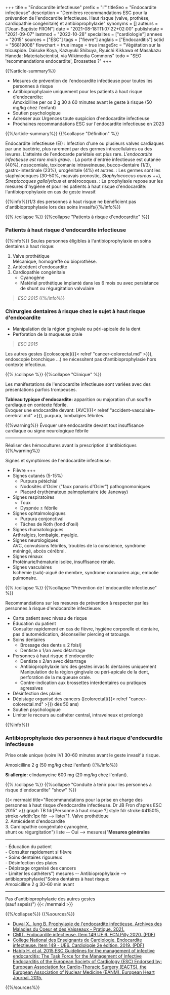 +++
title = "Endocardite infectieuse"
prefix = "l'"
titleSeo = "Endocardite infectieuse"
description = "Dernières recommandations ESC pour la prévention de l'endocardite infectieuse. Haut risque (valve, prothèse, cardiopathie congénitale) et antibioprophylaxie"
synonyms = []
auteurs = ["Jean-Baptiste FRON"]
date = "2021-08-18T11:07:22+02:00"
publishdate = "2021-09-07"
lastmod = "2022-10-28"
specialites = ["cardiologie"]
annees = "2015"
sources = ["ESC"]
tags = ["fievre"]
anglais = ["Endocarditis"]
sctid = "56819008"
flowchart = true
image = true
imageSrc = "Végétation sur la tricuspide. Daisuke Koya, Kazuyuki Shibuya, Ryuichi Kikkawa et Masakazu Haneda: Materialscientist, via Wikimedia Commons"
todo = "SEO 'recommandations endocardite', Brossettes ?"
+++

{{%article-summary%}}

- Mesures de prévention de l'endocardite infectieuse pour toutes les personnes à risque
- Antibioprophylaxie uniquement pour les patients à haut risque d'endocardite:  
  Amoxicilline per os 2 g 30 à 60 minutes avant le geste à risque (50 mg/kg chez l'enfant)
- Soutien psychologique
- Adresser aux Urgences toute suspicion d'endocardite infectieuse
- Prochaines recommandations ESC sur l'endocardite infectieuse en 2023

{{%/article-summary%}}
{{%collapse "Définition" %}}

Endocardite infectieuse (EI)
: Infection d'une ou plusieurs valves cardiaques par une bactérie, plus rarement par des germes intracellulaires ou des levures. L'atteinte de l'endocarde pariétale est plus rare. *L'endocardite infectieuse est rare mais grave*.
: La porte d'entrée infectieuse est cutanée (40%), nosocomiale, toxicomanie intraveineuse, bucco-dentaire (1/3), gastro-intestinale (23%), urogénitale (4%) et autres.
: Les germes sont les staphylocoques (30-50%, mauvais pronostic, *Staphylococcus aureus* ++), *Streptocoques gallolyticus* et entérocoques.
: La prophylaxie repose sur les mesures d'hygiène et pour les patients à haut risque d'endocardite: l'antibioprophylaxie en cas de geste invasif.

{{%info%}}1/3 des personnes à haut risque ne bénéficient pas d'antibioprophylaxie lors des soins invasifs{{%/info%}}

{{% /collapse %}}
{{%collapse "Patients à risque d'endocardite" %}}

### Patients à haut risque d'endocardite infectieuse

{{%info%}}
Seules personnes éligibles à l'antibioprophylaxie en soins dentaires à haut risque:

1. Valve prothétique  
  Mécanique, homogreffe ou bioprothèse.
2. Antécédent d'endocardite
3. Cardiopathie congénitale
    - Cyanogène
    - Matériel prothétique implanté dans les 6 mois ou avec persistance de shunt ou régurgitation valvulaire

> *ESC 2015*
{{%/info%}}

### Chirurgies dentaires à risque chez le sujet à haut risque d'endocardite

- Manipulation de la région gingivale ou péri-apicale de la dent
- Perforation de la muqueuse orale

> *ESC 2015*

Les autres gestes ([coloscopie]({{< relref "cancer-colorectal.md" >}}), endoscopie bronchique ...) ne nécessitent pas d'antibioprophylaxie hors contexte infectieux.

{{% /collapse %}}
{{%collapse "Clinique" %}}

Les manifestations de l'endocardite infectieuse sont variées avec des présentations parfois trompeuses.

**Tableau typique d'endocardite:** apparition ou majoration d'un souffle cardiaque en contexte fébrile.  
Évoquer une endocardite devant: [AVC]({{< relref "accident-vasculaire-cerebral.md" >}}), purpura, lombalgies fébriles.

{{%warning%}}
Évoquer une endocardite devant tout insuffisance cardiaque ou signe neurologique fébrile

---

Réaliser des hémocultures avant la prescription d'antibiotiques
{{%/warning%}}

Signes et symptômes de l'endocardite infectieuse:

- Fièvre +++
- Signes cutanés (5-15%)
  - Purpura pétéchial
  - Nodosités d'Osler ("faux panaris d'Osler") pathognomoniques
  - Placard érythémateux palmoplantaire (de Janeway)
- Signes respiratoires
  - Toux
  - Dyspnée ± fébrile
- Signes ophtalmologiques
  - Purpura conjonctival
  - Tâches de Roth (fond d'œil)
- Signes rhumatologiques  
  Arthralgies, lombalgie, myalgie.
- Signes neurologiques  
  AVC, convulsions fébriles, troubles de la conscience, syndrome méningé, abcès cérébral.
- Signes rénaux  
  Protéinurie/hématurie isolée, insuffisance rénale.
- Signes vasculaires  
  Ischémie (sub)-aiguë de membre, syndrome coronarien aigu, embolie pulmonaire.

{{% /collapse %}}
{{%collapse "Prévention de l'endocardite infectieuse" %}}

Recommandations sur les mesures de prévention à respecter par les personnes à risque d'endocardite infectieuse:

- Carte patient avec niveau de risque
- Éducation du patient  
  Consulter rapidement en cas de fièvre, hygiène corporelle et dentaire, pas d'automédication, déconseiller piercing et tatouage.
- Soins dentaires
  - Brossage des dents ≥ 2 fois/j
  - Dentiste x 1/an avec détartrage
- Personnes à haut risque d'endocardite
  - Dentiste x 2/an avec détartrage
  - Antibioprophylaxie lors des gestes invasifs dentaires uniquement  
  Manipulation de la région gingivale ou péri-apicale de la dent, perforation de la muqueuse orale.
  - Contre-indication aux brossettes interdentaires ou pratiques agressives
- Désinfection des plaies
- Dépistage organisé des cancers ([colorectal]({{< relref "cancer-colorectal.md" >}}) dès 50 ans)
- Soutien psychologique
- Limiter le recours au cathéter central, intraveineux et prolongé

{{%info%}}

### Antibioprophylaxie des personnes à haut risque d'endocardite infectieuse

Prise orale unique (voire IV) 30-60 minutes avant le geste invasif à risque.

Amoxicilline 2 g (50 mg/kg chez l'enfant)
{{%/info%}}

**Si allergie:** clindamycine 600 mg (20 mg/kg chez l'enfant).

{{% /collapse %}}
{{%collapse "Conduite à tenir pour les personnes à risque d'endocardite" "show" %}}

{{< mermaid title="Recommandations pour la prise en charge des personnes à haut risque d'endocardite infectieuse. Dr JB Fron d'après ESC 2015" >}}
graph TB
  fdr[Personne à haut risque ?]
  style fdr stroke:#4150f5, stroke-width:1px
  fdr --> liste("1. Valve prothétique<br>2. Antécédent d'endocardite<br>3. Cardiopathie congénitale cyanogène,<br>shunt ou régurgitation")
    liste -- Oui --> mesures("<b>Mesures générales</b><hr>- Éducation du patient<br>- Consulter rapidement si fièvre<br>- Soins dentaires rigoureux<br>- Désinfection des plaies<br>- Dépistage organisé des cancers<br>- Limiter les cathéters")
      mesures -- Antibioprophylaxie --> antibioprophylaxie("Soins dentaires à haut risque:<br>Amoxicilline 2 g 30-60 min avant<hr>Pas d'antibioprophylaxie des autres gestes<br>(sauf sepsis)")
{{< /mermaid >}}

{{%/collapse%}}
{{%sources%}}

- [Duval X., Iung B. Prophylaxie de l'endocardite infectieuse. Archives des Maladies du Coeur et des Vaisseaux - Pratique. 2021.](https://doi.org/10.1016/j.amcp.2021.03.003)
- [CMIT. Endocardite infectieuse. Item 149 UE 6. ECN.Pilly 2020. (PDF)](https://www.infectiologie.com/UserFiles/File/formation/ecn-pilly-2020/ecn-2020-ue6-149-nb.pdf)
- [Collège National des Enseignants de Cardiologie. Endocardite infectieuse. Item 149 - UE6. Cardiologie 2e édition. 2019. (PDF)](https://sfcardio.fr/sites/default/files/2019-11/2015-2e_Ref_Cardio_ch11_endocardite.pdf)
- [Habib H. et al. 2015 ESC Guidelines for the management of infective endocarditis: The Task Force for the Management of Infective Endocarditis of the European Society of Cardiology (ESC) Endorsed by: European Association for Cardio-Thoracic Surgery (EACTS), the European Association of Nuclear Medicine (EANM). European Heart Journal. 2015.](https://doi.org/10.1093/eurheartj/ehv319)

{{%/sources%}}
